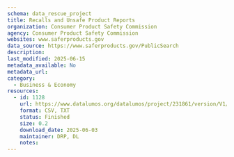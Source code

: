 ```yaml
---
schema: data_rescue_project 
title: Recalls and Unsafe Product Reports
organization: Consumer Product Safety Commission
agency: Consumer Product Safety Commission
websites: www.saferproducts.gov
data_source: https://www.saferproducts.gov/PublicSearch
description: 
last_modified: 2025-06-15
metadata_available: No
metadata_url: 
category:
  - Business & Economy 
resources:
  - id: 1128
    url: https://www.datalumos.org/datalumos/project/231861/version/V1/view
    format: CSV, TXT
    status: Finished
    size: 0.2
    download_date: 2025-06-03
    maintainer: DRP, DL
    notes: 
---
```

